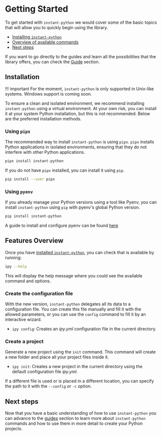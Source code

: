 # Getting Started

To get started with `instant-python` we would cover some of the basic topics that will allow you
to quickly begin using the library.

- [Installing `instant-python`](#installation)
- [Overview of available commands](#features-overview)
- [Next steps](#next-steps)

If you want to go directly to the guides and learn all the possibilities that the library offers, you can
check the [Guide](../guide/command_config.md) section.

## Installation

!!! important
    For the moment, `instant-python` is only supported in Unix-like systems. Windows support is coming soon.

To ensure a clean and isolated environment, we recommend installing `instant-python` using a virtual environment. At your
own risk, you can install it at your system Python installation, but this is not recommended.
Below are the preferred installation methods.

### Using `pipx`

The recommended way to install `instant-python` is using `pipx`. `pipx` installs Python applications in isolated environments, ensuring that
they do not interfere with other Python applications.

```bash
pipx install instant-python
```

If you do not have `pipx` installed, you can install it using `pip`.

```bash
pip install --user pipx
```

### Using `pyenv`

If you already manage your Python versions using a tool like Pyenv, you can install `instant-python` using `pip` with
pyenv's global Python version.

```bash
pip install instant-python
```

A guide to install and configure pyenv can be found [here](https://github.com/pyenv/pyenv?tab=readme-ov-file#installation)

## Features Overview

Once you have [installed `instant-python`](#installation), you can check that is available by running:

```bash
ipy --help
```

This will display the help message where you could see the available command and options.

### Create the configuration file

With the new version, `instant-python` delegates all its data to a configuration file. You can create this file manually and fill
it with the allowed parameters, or you can use the `config` command to fill it by an interactive wizard.

- `ipy config`: Creates an _ipy.yml_ configuration file in the current directory.

### Create a project

Generate a new project using the `init` command. This command will create a new folder and place all your project files inside it.

- `ipy init`: Creates a new project in the current directory using the default configuration file _ipy.yml_.

If a different file is used or is placed in a different location, you can specify the path to it with the `--config` or `-c` option.

## Next steps

Now that you have a basic understanding of how to use `instant-python` you can advance to the [guides](./guide/index.md) 
section to learn more about `instant-python` commands and how to use them in more detail to create your Python projects.